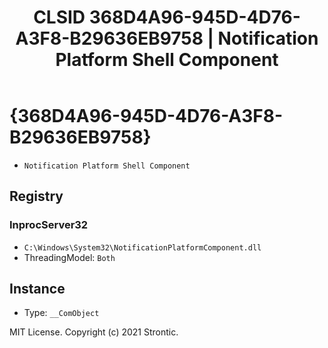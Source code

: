 ﻿---
title: "CLSID 368D4A96-945D-4D76-A3F8-B29636EB9758 | Notification Platform Shell Component"
excerpt: What is COM-Object CLSID 368D4A96-945D-4D76-A3F8-B29636EB9758?
---

# {368D4A96-945D-4D76-A3F8-B29636EB9758}

* `Notification Platform Shell Component`

## Registry


### InprocServer32

* `C:\Windows\System32\NotificationPlatformComponent.dll`
* ThreadingModel: `Both`

## Instance

* Type: `__ComObject`

MIT License. Copyright (c) 2021 Strontic.


